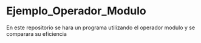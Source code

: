 # Ejemplo_Operador_Modulo

En este repositorio se hara un programa utilizando el operador modulo y se comparara su eficiencia
